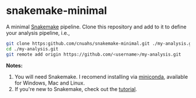 # snakemake-minimal

A minimal [Snakemake](https://snakemake.readthedocs.io/en/stable/) pipeline. Clone this repository and add to it to define your analysis pipeline, i.e.,

```bash
git clone https:github.com/cnuahs/snakemake-minimal.git ./my-analysis.git
cd ./my-analysis.git
git remote add origin https://github.com/<username>/my-analysis.git
```

**Notes:**
1. You will need Snakemake. I recomend installing via [miniconda](https://conda.io/en/latest/miniconda.html), available for Windows, Mac and Linux.
2. If you're new to Snakemake, check out the [tutorial](https://snakemake.readthedocs.io/en/stable/tutorial/tutorial.html).
